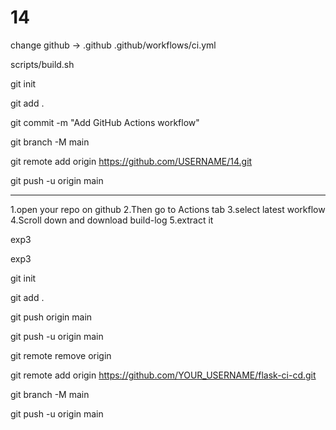 # 14

change github -> .github
.github/workflows/ci.yml 

scripts/build.sh

 git init

 git add . 
 
 git commit -m "Add GitHub Actions workflow" 
 
 git branch -M main 

 git remote add origin https://github.com/USERNAME/14.git 

 git push -u origin main  
 
 
 ----------
   1.open your repo on github
   2.Then go to Actions tab
   3.select latest workflow
   4.Scroll down and download build-log
   5.extract it



   exp3


   exp3

git init

git add .

git push origin main

git push -u origin main

git remote remove origin  

git remote add origin https://github.com/YOUR_USERNAME/flask-ci-cd.git

git branch -M main

git push -u origin main



